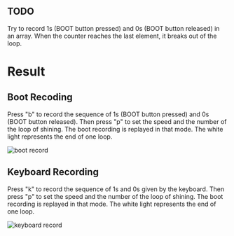 ## TODO

Try to record 1s (BOOT button pressed) and 0s (BOOT button released) in an array. When the counter reaches the last element, it breaks out of the loop.

# Result
## Boot Recoding

Press "b" to record the sequence of 1s (BOOT button pressed) and 0s (BOOT button released). Then press "p" to set the speed and the number of the loop of shining. The boot recording is replayed in that mode. The white light represents the end of one loop.

![boot record](https://user-images.githubusercontent.com/113784775/202342337-b6599709-6dd1-42ff-bcb9-564c2f1b6fb1.gif)

## Keyboard Recording

Press "k" to record the sequence of 1s and 0s given by the keyboard. Then press "p" to set the speed and the number of the loop of shining. The boot recording is replayed in that mode. The white light represents the end of one loop.

![keyboard record](https://user-images.githubusercontent.com/113784775/202343338-87048847-37fb-475a-ae9a-fb4d8e1b9b49.gif)
